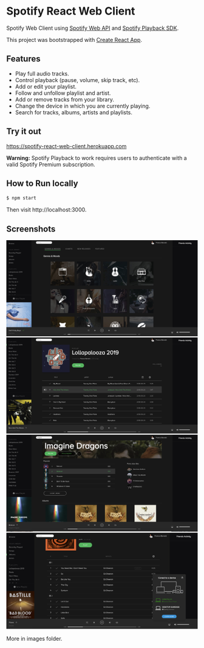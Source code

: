 # Spotify React Web Client


Spotify Web Client using [Spotify Web API](https://developer.spotify.com/documentation/web-api/) and [Spotify Playback SDK](https://developer.spotify.com/documentation/web-playback-sdk/).



This project was bootstrapped with [Create React App](https://github.com/facebookincubator/create-react-app).
## Features

* Play full audio tracks.
* Control playback (pause, volume, skip track, etc).
* Add or edit your playlist.
* Follow and unfollow playlist and artist.
* Add or remove tracks from your library.
* Change the device in which you are currently playing.
* Search for tracks, albums, artists and playlists.

## Try it out
https://spotify-react-web-client.herokuapp.com

**Warning:** Spotify Playback to work requires users to authenticate with a valid Spotify Premium subscription.

## How to Run locally

```bash
$ npm start
```
Then visit http://localhost:3000.

## Screenshots
![browse](images/browse.png?raw=true "Playlist")
![playlist](images/playlist.png?raw=true "Artist")
![artist](images/artist.png?raw=true "Artist")
![devices](images/devices.png?raw=true "Artist")


More in images folder.
